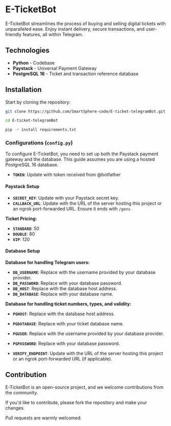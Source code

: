 # E-TicketBot

E-TicketBot streamlines the process of buying and selling digital tickets with unparalleled ease. Enjoy instant delivery, secure transactions, and user-friendly features, all within Telegram.

## Technologies

- **Python** - Codebase
- **Paystack** - Universal Payment Gateway
- **PostgreSQL 16** - Ticket and transaction reference database

## Installation

Start by cloning the repository:

```bash
git clone https://github.com/SmartSphere-code/E-ticket-telegramBot.git

cd E-ticket-telegramBot

pip -r install requirements.txt
```
### Configurations (`config.py`)

To configure E-TicketBot, you need to set up both the Paystack payment gateway and the database. This guide assumes you are using a hosted PostgreSQL 16 database.

- **`TOKEN`**: Update with token received from @botfather
#### Paystack Setup

- **`SECRET_KEY`**: Update with your Paystack secret key.
- **`CALLBACK_URL`**: Update with the URL of the server hosting this project or an ngrok port-forwarded URL. Ensure it ends with `/genv`.

**Ticket Pricing:**
- **`STANDARD`**: 50
- **`DOUBLE`**: 80
- **`VIP`**: 120

#### Database Setup

**Database for handling Telegram users:**
- **`DB_USERNAME`**: Replace with the username provided by your database provider.
- **`DB_PASSWORD`**: Replace with your database password.
- **`DB_HOST`**: Replace with the database host address.
- **`DB_DATABASE`**: Replace with your database name.

**Database for handling ticket numbers, types, and validity:**
- **`PGHOST`**: Replace with the database host address.
- **`PGDATABASE`**: Replace with your ticket database name.
- **`PGUSER`**: Replace with the username provided by your database provider.
- **`PGPASSWORD`**: Replace with your database password.

- **`VERIFY_ENDPOINT`**: Update with the URL of the server hosting this project or an ngrok port-forwarded URL (if applicable).

## Contribution

E-TicketBot is an open-source project, and we welcome contributions from the community.

If you'd like to contribute, please fork the repository and make your changes. 

Pull requests are warmly welcomed.
